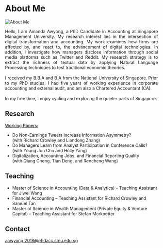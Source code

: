# About Me
![About Me](https://user-images.githubusercontent.com/105594106/169694775-3a60710e-7571-49a9-bc69-e630082cab45.png)
<p align="justify"> 
Hello, I am Amanda Awyong, a PhD Candidate in Accounting at Singapore Management University. My research interest lies in the intersection of digital transformation and accounting. My work examines how firms are affected by, and react to, the advancement of digital technologies. In addition, I investigate how managers disclose information through social media platforms such as Twitter and Reddit. My research strategy is to extract the richness of textual data by applying Natural Language Processing techniques to test traditional economic theories. 
<br><br>
I received my B.B.A and B.A from the National University of Singapore. Prior to my PhD studies, I had five years of working experience in corporate accounting and external audit, and am also a Chartered Accountant (CA). 
<br><br>
In my free time, I enjoy cycling and exploring the quieter parts of Singapore. 
</p>

## Research
<ins>Working Papers:</ins><br>
*   Do Non-Earnings Tweets Increase Information Asymmetry? <br>(with Richard Crowley and Liandong Zhang)<br>
*   Do Managers Learn from Analyst Participation in Conference Calls? <br> (with Young Jun Cho and Holly Yang)<br>
*   Digitalization, Accounting Jobs, and Financial Reporting Quality <br> (with Qiang Cheng, Tian Deng, and Rencheng Wang)<br>

## Teaching
*   Master of Science in Accounting (Data & Analytics) – Teaching Assistant for Jiwei Wang<br>
*   Financial Accounting – Teaching Assistant for Richard Crowley and Samuel Tan<br>
*   Master of Science in Wealth Management (Private Equity & Venture Capital) – Teaching Assistant for Stefan Morkoetter<br>

## Contact
<a href='mailto:aawyong.2018@phdacc.smu.edu.sg'>
aawyong.2018@phdacc.smu.edu.sg
</a>  
<br>

